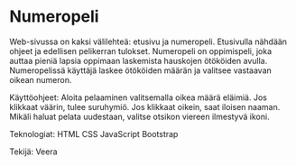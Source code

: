 # Numeropeli

Web-sivussa on kaksi välilehteä: etusivu ja numeropeli.
Etusivulla nähdään ohjeet ja edellisen pelikerran tulokset.
Numeropeli on oppimispeli, joka auttaa pieniä lapsia oppimaan laskemista hauskojen ötököiden avulla.
Numeropelissä käyttäjä laskee ötököiden määrän ja valitsee vastaavan oikean numeron.

Käyttöohjeet:
Aloita pelaaminen valitsemalla oikea määrä eläimiä. Jos klikkaat väärin, tulee suruhymiö. Jos klikkaat oikein, saat iloisen naaman. Mikäli haluat pelata uudestaan, valitse otsikon viereen ilmestyvä ikoni.

Teknologiat:
HTML
CSS
JavaScript
Bootstrap

Tekijä:
Veera
